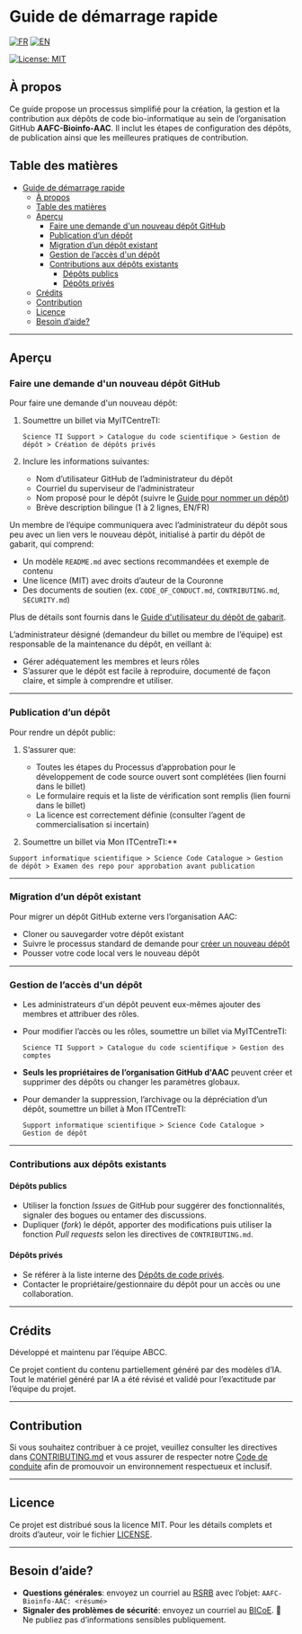 # Guide de démarrage rapide

[![FR](https://img.shields.io/badge/lang-FR-yellow.svg)](README_FR.md)
[![EN](https://img.shields.io/badge/lang-EN-blue.svg)](https://github.com/AAFC-Bioinfo-AAC/quick-start-guide)

[![License: MIT](https://img.shields.io/badge/License-MIT-yellow.svg)](https://opensource.org/licenses/MIT)

## À propos

Ce guide propose un processus simplifié pour la création, la gestion et la contribution aux dépôts de code bio-informatique au sein de l’organisation GitHub **AAFC-Bioinfo-AAC**. Il inclut les étapes de configuration des dépôts, de publication ainsi que les meilleures pratiques de contribution.

## Table des matières

- [Guide de démarrage rapide](#guide-de-démarrage-rapide)
  - [À propos](#à-propos)
  - [Table des matières](#table-des-matières)
  - [Aperçu](#aperçu)
    - [Faire une demande d'un nouveau dépôt GitHub](#faire-une-demande-dun-nouveau-dépôt-github)
    - [Publication d’un dépôt](#publication-dun-dépôt)
    - [Migration d’un dépôt existant](#migration-dun-dépôt-existant)
    - [Gestion de l’accès d'un dépôt](#gestion-de-laccès-dun-dépôt)
    - [Contributions aux dépôts existants](#contributions-aux-dépôts-existants)
      - [Dépôts publics](#dépôts-publics)
      - [Dépôts privés](#dépôts-privés)
  - [Crédits](#crédits)
  - [Contribution](#contribution)
  - [Licence](#licence)
  - [Besoin d’aide?](#besoin-daide)

---

## Aperçu

### Faire une demande d'un nouveau dépôt GitHub

Pour faire une demande d'un nouveau dépôt:

1. Soumettre un billet via MyITCentreTI:

   ```text
   Science TI Support > Catalogue du code scientifique > Gestion de dépôt > Création de dépôts privés
   ```

2. Inclure les informations suivantes:
   - Nom d’utilisateur GitHub de l’administrateur du dépôt
   - Courriel du superviseur de l’administrateur
   - Nom proposé pour le dépôt (suivre le [Guide pour nommer un dépôt](/docs/repo-naming-style-guide.md/))
   - Brève description bilingue (1 à 2 lignes, EN/FR)

Un membre de l’équipe communiquera avec l’administrateur du dépôt sous peu avec un lien vers le nouveau dépôt, initialisé à partir du dépôt de gabarit, qui comprend:

- Un modèle `README.md` avec sections recommandées et exemple de contenu
- Une licence (MIT) avec droits d’auteur de la Couronne
- Des documents de soutien (ex. `CODE_OF_CONDUCT.md`, `CONTRIBUTING.md`, `SECURITY.md`)

Plus de détails sont fournis dans le [Guide d'utilisateur du dépôt de gabarit](docs/template-repo-user-guide.md).

L’administrateur désigné (demandeur du billet ou membre de l’équipe) est responsable de la maintenance du dépôt, en veillant à:

- Gérer adéquatement les membres et leurs rôles
- S’assurer que le dépôt est facile à reproduire, documenté de façon claire, et simple à comprendre et utiliser.

---

### Publication d’un dépôt

Pour rendre un dépôt public:

1. S’assurer que:
    - Toutes les étapes du Processus d’approbation pour le développement de code source ouvert sont complétées (lien fourni dans le billet)
    - Le formulaire requis et la liste de vérification sont remplis (lien fourni dans le billet)
    - La licence est correctement définie (consulter l’agent de commercialisation si incertain)

2. Soumettre un billet via Mon ITCentreTI:**  

  ```text
  Support informatique scientifique > Science Code Catalogue > Gestion de dépôt > Examen des repo pour approbation avant publication
  ```

---

### Migration d’un dépôt existant

Pour migrer un dépôt GitHub externe vers l’organisation AAC:

- Cloner ou sauvegarder votre dépôt existant
- Suivre le processus standard de demande pour [créer un nouveau dépôt](#faire-une-demande-dun-nouveau-dépôt-github)
- Pousser votre code local vers le nouveau dépôt

---

### Gestion de l’accès d'un dépôt

- Les administrateurs d'un dépôt peuvent eux-mêmes ajouter des membres et attribuer des rôles.
- Pour modifier l’accès ou les rôles, soumettre un billet via MyITCentreTI:  

  ```text
  Science TI Support > Catalogue du code scientifique > Gestion des comptes
  ```

- **Seuls les propriétaires de l’organisation GitHub d'AAC** peuvent créer et supprimer des dépôts ou changer les paramètres globaux.

- Pour demander la suppression, l’archivage ou la dépréciation d’un dépôt, soumettre un billet à Mon ITCentreTI:  
  
  ```text
  Support informatique scientifique > Science Code Catalogue > Gestion de dépôt
  ```

---

### Contributions aux dépôts existants

#### Dépôts publics

- Utiliser la fonction *Issues* de GitHub pour suggérer des fonctionnalités, signaler des bogues ou entamer des discussions.
- Dupliquer (*fork*) le dépôt, apporter des modifications puis utiliser la fonction *Pull requests* selon les directives de `CONTRIBUTING.md`.

#### Dépôts privés

- Se référer à la liste interne des [Dépôts de code privés](https://001gc.sharepoint.com/:u:/r/sites/42732/SitePages/abcc-private-repos.aspx?csf=1&web=1&e=jXxrXb).
- Contacter le propriétaire/gestionnaire du dépôt pour un accès ou une collaboration.

---

## Crédits

Développé et maintenu par l’équipe ABCC.

Ce projet contient du contenu partiellement généré par des modèles d’IA. Tout le matériel généré par IA a été révisé et validé pour l’exactitude par l’équipe du projet.

---

## Contribution

Si vous souhaitez contribuer à ce projet, veuillez consulter les directives dans [CONTRIBUTING.md](CONTRIBUTING.md) et vous assurer de respecter notre [Code de conduite](CODE_OF_CONDUCT.md) afin de promouvoir un environnement respectueux et inclusif.

---

## Licence

Ce projet est distribué sous la licence MIT. Pour les détails complets et droits d’auteur, voir le fichier [LICENSE](LICENSE).

---

## Besoin d’aide?

- **Questions générales**: envoyez un courriel au [RSRB](mailto:aafc.bioinfosupport.aac@agr.gc.ca) avec l’objet: `AAFC-Bioinfo-AAC: <résumé>`
- **Signaler des problèmes de sécurité**: envoyez un courriel au [BICoE](mailto:aafc.bice-ceib.aac@agr.gc.ca). 🚫 Ne publiez pas d’informations sensibles publiquement.
